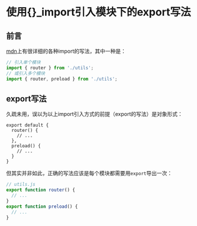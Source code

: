 # 使用{}_import引入模块下的export写法

## 前言
[mdn](https://developer.mozilla.org/zh-CN/docs/Web/JavaScript/Reference/Statements/import)上有很详细的各种import的写法，其中一种是：
```javascript
// 引入单个模块
import { router } from './utils';
// 或引入多个模块
import { router, preload } from './utils';
```
## export写法

久疏未用，误以为以上import引入方式的前提（export的写法）是对象形式：
```
export default {
  router() {
    // ...
  },
  preload() {
    // ...
  }
}
```

但其实并非如此，正确的写法应该是每个模块都需要用`export`导出一次：
```javascript
// utils.js
export function router() {
  // ...
}
export function preload() {
  // ...
}
```
